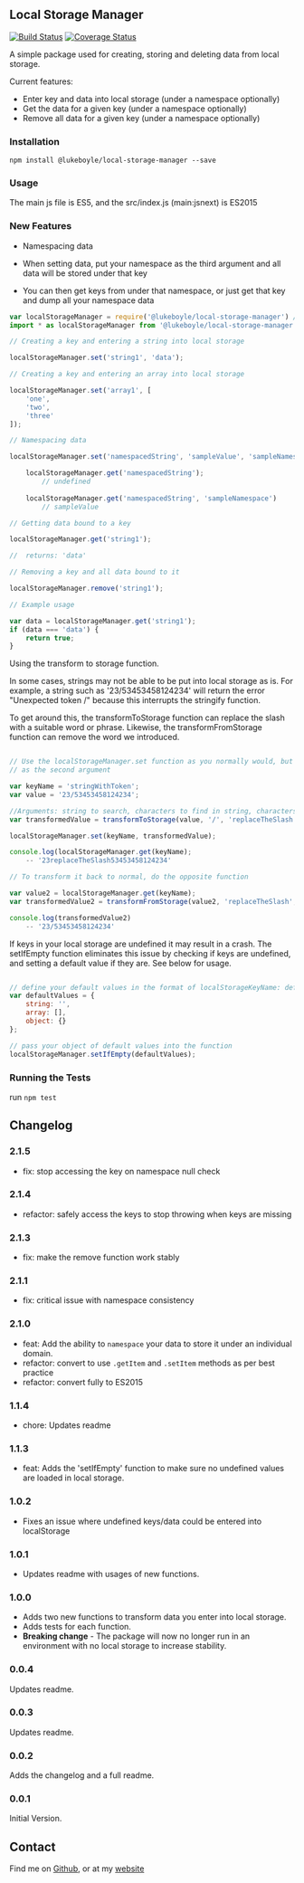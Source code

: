 ## Local Storage Manager

[![Build Status](https://travis-ci.org/3stacks/local-storage-manager.svg?branch=master)](https://travis-ci.org/3stacks/local-storage-manager)
[![Coverage Status](https://coveralls.io/repos/github/3stacks/local-storage-manager/badge.svg?branch=master)](https://coveralls.io/github/3stacks/local-storage-manager?branch=master)

A simple package used for creating, storing and deleting data from local storage.

Current features:
* Enter key and data into local storage (under a namespace optionally)
* Get the data for a given key (under a namespace optionally)
* Remove all data for a given key (under a namespace optionally)

### Installation

`npm install @lukeboyle/local-storage-manager --save`

### Usage

The main js file is ES5, and the src/index.js (main:jsnext) is ES2015

### New Features

- Namespacing data

- When setting data, put your namespace as the third argument and all data 
will be stored under that key
- You can then get keys from under that namespace, or just get that key 
and dump all your namespace data

```javascript
var localStorageManager = require('@lukeboyle/local-storage-manager') // OR
import * as localStorageManager from '@lukeboyle/local-storage-manager';

// Creating a key and entering a string into local storage

localStorageManager.set('string1', 'data');

// Creating a key and entering an array into local storage

localStorageManager.set('array1', [ 
	'one',
	'two',
	'three'
]);

// Namespacing data

localStorageManager.set('namespacedString', 'sampleValue', 'sampleNamespace');

	localStorageManager.get('namespacedString');
		// undefined
	
	localStorageManager.get('namespacedString', 'sampleNamespace')
		// sampleValue

// Getting data bound to a key

localStorageManager.get('string1');

//	returns: 'data'

// Removing a key and all data bound to it

localStorageManager.remove('string1');

// Example usage

var data = localStorageManager.get('string1');
if (data === 'data') {
	return true;
}
```

Using the transform to storage function.

In some cases, strings may not be able to be put into local storage as is. 
For example, a string such as '23/53453458124234' will return the error
"Unexpected token /" because this interrupts the stringify function.

To get around this, the transformToStorage function can replace the slash with a
suitable word or phrase. Likewise, the transformFromStorage function can remove 
the word we introduced.

```javascript

// Use the localStorageManager.set function as you normally would, but use transform 
// as the second argument

var keyName = 'stringWithToken';
var value = '23/53453458124234';

//Arguments: string to search, characters to find in string, characters to replace found string with.
var transformedValue = transformToStorage(value, '/', 'replaceTheSlash');

localStorageManager.set(keyName, transformedValue);

console.log(localStorageManager.get(keyName);
	-- '23replaceTheSlash53453458124234'

// To transform it back to normal, do the opposite function

var value2 = localStorageManager.get(keyName);
var transformedValue2 = transformFromStorage(value2, 'replaceTheSlash', '/');

console.log(transformedValue2)
	-- '23/53453458124234'
```

If keys in your local storage are undefined it may result in a crash. The setIfEmpty function eliminates this issue by 
checking if keys are undefined, and setting a default value if they are. See below for usage.

```javascript

// define your default values in the format of localStorageKeyName: defaultValue
var defaultValues = {
	string: '',
	array: [],
	object: {}
};

// pass your object of default values into the function
localStorageManager.setIfEmpty(defaultValues);

```

### Running the Tests

run `npm test`

## Changelog

### 2.1.5

- fix: stop accessing the key on namespace null check

### 2.1.4

- refactor: safely access the keys to stop throwing when keys are missing

### 2.1.3

- fix: make the remove function work stably

### 2.1.1

- fix: critical issue with namespace consistency

### 2.1.0

- feat: Add the ability to `namespace` your data to store it under an individual domain.
- refactor: convert to use `.getItem` and `.setItem` methods as per best practice
- refactor: convert fully to ES2015

### 1.1.4

- chore: Updates readme

### 1.1.3

- feat: Adds the 'setIfEmpty' function to make sure no undefined values are loaded in local storage. 

### 1.0.2

- Fixes an issue where undefined keys/data could be entered into localStorage

### 1.0.1

- Updates readme with usages of new functions.

### 1.0.0

- Adds two new functions to transform data you enter into local storage.
- Adds tests for each function.
- **Breaking change** - The package will now no longer run in an environment with no local storage to increase stability.

### 0.0.4

Updates readme.

### 0.0.3

Updates readme.

### 0.0.2

Adds the changelog and a full readme.

### 0.0.1

Initial Version.

## Contact

Find me on [Github](https://github.com/3stacks/ "Github"),
or at my [website](http://lukeboyle.com "My website")
